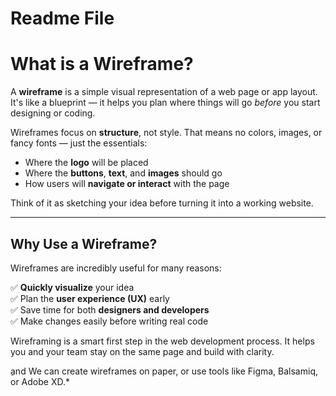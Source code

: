 ﻿# Readme File
#  What is a Wireframe?

A **wireframe** is a simple visual representation of a web page or app layout.  
It's like a blueprint — it helps you plan where things will go *before* you start designing or coding.

Wireframes focus on **structure**, not style. That means no colors, images, or fancy fonts — just the essentials:

- Where the **logo** will be placed  
- Where the **buttons**, **text**, and **images** should go  
- How users will **navigate or interact** with the page  

Think of it as sketching your idea before turning it into a working website.

---

##  Why Use a Wireframe?

Wireframes are incredibly useful for many reasons:

✅ **Quickly visualize** your idea  
✅ Plan the **user experience (UX)** early  
✅ Save time for both **designers and developers**  
✅ Make changes easily before writing real code  

Wireframing is a smart first step in the web development process. It helps you and your team stay on the same page and build with clarity.

 ِand We can create wireframes on paper, or use tools like Figma, Balsamiq, or Adobe XD.*
